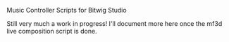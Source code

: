 Music Controller Scripts for Bitwig Studio

Still very much a work in progress! I'll document more here once the mf3d live composition script is done.